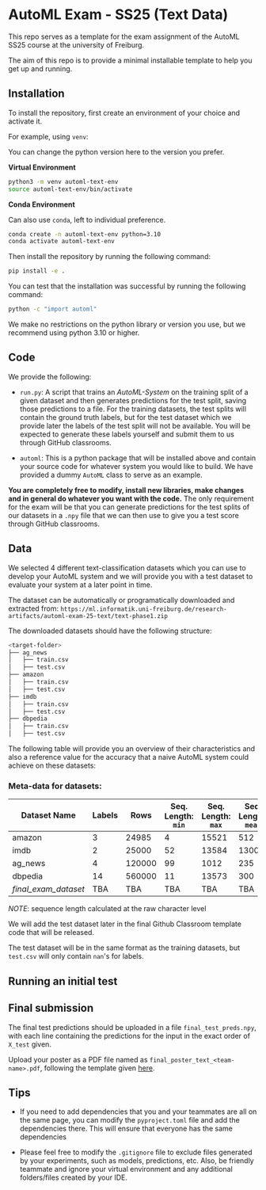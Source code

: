 # AutoML Exam - SS25 (Text Data)

This repo serves as a template for the exam assignment of the AutoML SS25 course
at the university of Freiburg.

The aim of this repo is to provide a minimal installable template to help you get up and running.

## Installation

To install the repository, first create an environment of your choice and activate it. 

For example, using `venv`:

You can change the python version here to the version you prefer.

**Virtual Environment**

```bash
python3 -m venv automl-text-env
source automl-text-env/bin/activate
```

**Conda Environment**

Can also use `conda`, left to individual preference.

```bash
conda create -n automl-text-env python=3.10
conda activate automl-text-env
```

Then install the repository by running the following command:

```bash
pip install -e .
```

You can test that the installation was successful by running the following command:

```bash
python -c "import automl"
```

We make no restrictions on the python library or version you use, but we recommend using python 3.10 or higher.

## Code

We provide the following:

* `run.py`: A script that trains an _AutoML-System_ on the training split of a given dataset and then
  generates predictions for the test split, saving those predictions to a file. For the training
  datasets, the test splits will contain the ground truth labels, but for the test dataset which we provide later the
  labels of the test split will not be available. You will be expected to generate these labels yourself and submit
  them to us through GitHub classrooms.

* `automl`: This is a python package that will be installed above and contain your source code for whatever
  system you would like to build. We have provided a dummy `AutoML` class to serve as an example.

**You are completely free to modify, install new libraries, make changes and in general do whatever you want with the code.** 
The only requirement for the exam will be that you can generate predictions for the test splits of our datasets in a `.npy` file that we can then use to give you a test score through GitHub classrooms.


## Data

We selected 4 different text-classification datasets which you can use to develop your AutoML system and we will provide you with 
a test dataset to evaluate your system at a later point in time. 

The dataset can be automatically or programatically downloaded and extracted from: `https://ml.informatik.uni-freiburg.de/research-artifacts/automl-exam-25-text/text-phase1.zip`

The downloaded datasets should have the following structure:
```bash
<target-folder>
├── ag_news
│   ├── train.csv
│   ├── test.csv
├── amazon
│   ├── train.csv
│   ├── test.csv
├── imdb
│   ├── train.csv
│   ├── test.csv
├── dbpedia
│   ├── train.csv
│   ├── test.csv
```
<!-- Feel free to explore the images and the `description.md` files to get a better understanding of the datasets. -->
The following table will provide you an overview of their characteristics and also a reference value for the accuracy that a naive AutoML system could achieve on these datasets:

### Meta-data for datasets:

| Dataset Name | Labels | Rows | Seq. Length: `min` | Seq. Length: `max` | Seq. Length: `mean` | Seq. Length: `median` | Reference Accuracy |
| --- | --- |  --- |  --- |  --- | --- | --- | --- |
| amazon | 3 | 24985 | 4 | 15521 | 512 | 230 | 79.022% |
| imdb | 2 | 25000 | 52 | 13584 | 1300 | 962 | 83.632% |
| ag_news | 4 | 120000 | 99 | 1012 | 235 | 231 | 88.125% |
| dbpedia | 14 | 560000 | 11 | 13573 | 300 | 301 | 97.558% |
| *final\_exam\_dataset* | TBA | TBA | TBA | TBA | TBA | TBA | TBA |

*NOTE*: sequence length calculated at the raw character level

We will add the test dataset later in the final Github Classroom template code that will be released.
 <!-- by pushing its class definition to the `datasets.py` file.  -->
The test dataset will be in the same format as the training datasets, but `test.csv` will only contain `nan`'s for labels.


## Running an initial test

<!-- This will download the _fashion_ dataset into `./data`, train a dummy AutoML system and generate predictions for the test
split:

```bash 
python run.py --dataset fashion --seed 42 --output-path preds-42-fashion.npy
```

You are free to modify these files and command line arguments as you see fit. -->

## Final submission

The final test predictions should be uploaded in a file `final_test_preds.npy`, with each line containing the predictions for the input in the exact order of `X_test` given.

Upload your poster as a PDF file named as `final_poster_text_<team-name>.pdf`, following the template given [here](https://docs.google.com/presentation/d/1T55GFGsoon9a4T_oUm4WXOhW8wMEQL3M/edit?usp=sharing&ouid=118357408080604124767&rtpof=true&sd=true).

## Tips

* If you need to add dependencies that you and your teammates are all on the same page, you can modify the
  `pyproject.toml` file and add the dependencies there. This will ensure that everyone has the same dependencies

* Please feel free to modify the `.gitignore` file to exclude files generated by your experiments, such as models,
  predictions, etc. Also, be friendly teammate and ignore your virtual environment and any additional folders/files
  created by your IDE.
